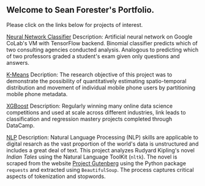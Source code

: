## Welcome to Sean Forester's Portfolio.  
 Please click on the links below for projects of interest.

[Neural Network Classifier](https://github.com/lonesome-data/Colab_ANN_Classifier)
Description: Artificial neural network on Google CoLab's VM with TensorFlow backend. Binomial classifier predicts which of two consulting agencies conducted analysis. Analogous to predicting which of two professors graded a student's exam given only questions and answers.

[K-Means](https://github.com/lonesome-data/OS4601_Advanced_Data_Analysis)
Decription: The research objective of this project was to demonstrate the possibility of quantitatively estimating spatio-temporal distribution and movement of individual mobile phone users by partitioning mobile phone metadata.   

[XGBoost](https://github.com/lonesome-data/XGBoost) 
Description: Regularly winning many online data science competitions and used at scale across different industries, link leads to classification and regression mastery projects completed through DataCamp. 

[NLP](https://github.com/lonesome-data/CY3650-Project)
Description: Natural Language Processing (NLP) skills are applicable to digital resarch as the vast proportion of the world's data is unstructured and includes a great deal of text.  This project analyzes Rudyard Kipling's novel *Indian Tales* using the Natural Language ToolKit (`nltk`). The novel is scraped from the website [Project Gutenberg](https://www.gutenberg.org/) using the Python package `requests` and extracted using `BeautifulSoup`. The process captures critical aspects of tokenization and stopwords. 
